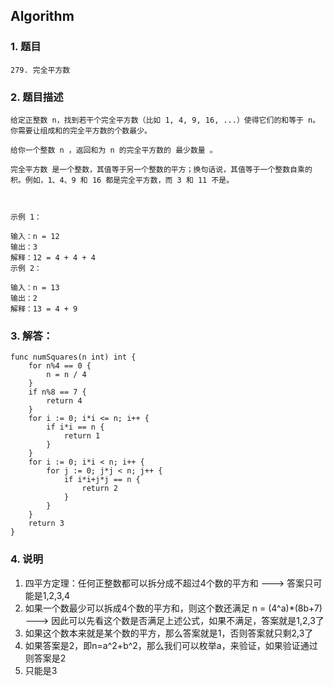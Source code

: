 ## Algorithm
### 1. 题目
```
279. 完全平方数
```
### 2. 题目描述
```
给定正整数 n，找到若干个完全平方数（比如 1, 4, 9, 16, ...）使得它们的和等于 n。你需要让组成和的完全平方数的个数最少。

给你一个整数 n ，返回和为 n 的完全平方数的 最少数量 。

完全平方数 是一个整数，其值等于另一个整数的平方；换句话说，其值等于一个整数自乘的积。例如，1、4、9 和 16 都是完全平方数，而 3 和 11 不是。

 

示例 1：

输入：n = 12
输出：3 
解释：12 = 4 + 4 + 4
示例 2：

输入：n = 13
输出：2
解释：13 = 4 + 9
```

### 3. 解答：
```golang
func numSquares(n int) int {
	for n%4 == 0 {
		n = n / 4
	}
	if n%8 == 7 {
		return 4
	}
	for i := 0; i*i <= n; i++ {
		if i*i == n {
			return 1
		}
	}
	for i := 0; i*i < n; i++ {
		for j := 0; j*j < n; j++ {
			if i*i+j*j == n {
				return 2
			}
		}
	}
	return 3
}
```
### 4. 说明
1. 四平方定理：任何正整数都可以拆分成不超过4个数的平方和 ---> 答案只可能是1,2,3,4
2. 如果一个数最少可以拆成4个数的平方和，则这个数还满足 n = (4^a)*(8b+7) ---> 因此可以先看这个数是否满足上述公式，如果不满足，答案就是1,2,3了
3. 如果这个数本来就是某个数的平方，那么答案就是1，否则答案就只剩2,3了
4. 如果答案是2，即n=a^2+b^2，那么我们可以枚举a，来验证，如果验证通过则答案是2
5. 只能是3
